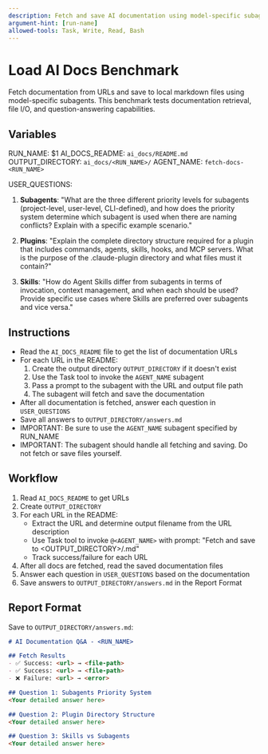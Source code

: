 ```yaml
---
description: Fetch and save AI documentation using model-specific subagents for benchmarking
argument-hint: [run-name]
allowed-tools: Task, Write, Read, Bash
---
```


# Load AI Docs Benchmark

Fetch documentation from URLs and save to local markdown files using model-specific subagents. This benchmark tests documentation retrieval, file I/O, and question-answering capabilities.

## Variables

RUN_NAME: $1
AI_DOCS_README: `ai_docs/README.md`
OUTPUT_DIRECTORY: `ai_docs/<RUN_NAME>/`
AGENT_NAME: `fetch-docs-<RUN_NAME>`

USER_QUESTIONS:
1. **Subagents**: "What are the three different priority levels for subagents (project-level, user-level, CLI-defined), and how does the priority system determine which subagent is used when there are naming conflicts? Explain with a specific example scenario."

2. **Plugins**: "Explain the complete directory structure required for a plugin that includes commands, agents, skills, hooks, and MCP servers. What is the purpose of the .claude-plugin directory and what files must it contain?"

3. **Skills**: "How do Agent Skills differ from subagents in terms of invocation, context management, and when each should be used? Provide specific use cases where Skills are preferred over subagents and vice versa."

## Instructions

- Read the `AI_DOCS_README` file to get the list of documentation URLs
- For each URL in the README:
  1. Create the output directory `OUTPUT_DIRECTORY` if it doesn't exist
  2. Use the Task tool to invoke the `AGENT_NAME` subagent
  3. Pass a prompt to the subagent with the URL and output file path
  4. The subagent will fetch and save the documentation
- After all documentation is fetched, answer each question in `USER_QUESTIONS`
- Save all answers to `OUTPUT_DIRECTORY/answers.md`
- IMPORTANT: Be sure to use the `AGENT_NAME` subagent specified by RUN_NAME
- IMPORTANT: The subagent should handle all fetching and saving. Do not fetch or save files yourself.

## Workflow

1. Read `AI_DOCS_README` to get URLs
2. Create `OUTPUT_DIRECTORY`
3. For each URL in the README:
   - Extract the URL and determine output filename from the URL description
   - Use Task tool to invoke `@<AGENT_NAME>` with prompt: "Fetch <URL> and save to <OUTPUT_DIRECTORY>/<filename>.md"
   - Track success/failure for each URL
4. After all docs are fetched, read the saved documentation files
5. Answer each question in `USER_QUESTIONS` based on the documentation
6. Save answers to `OUTPUT_DIRECTORY/answers.md` in the Report Format

## Report Format

Save to `OUTPUT_DIRECTORY/answers.md`:

```markdown
# AI Documentation Q&A - <RUN_NAME>

## Fetch Results
- ✅ Success: <url> → <file-path>
- ✅ Success: <url> → <file-path>
- ❌ Failure: <url> → <error>

## Question 1: Subagents Priority System
<Your detailed answer here>

## Question 2: Plugin Directory Structure
<Your detailed answer here>

## Question 3: Skills vs Subagents
<Your detailed answer here>
```
